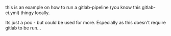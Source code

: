 this is an example on how to run a gitlab-pipeline (you know this gitlab-ci.yml)
thingy locally.

Its just a poc - but could be used for more. Especially as this doesn't require
gitlab to be run...
